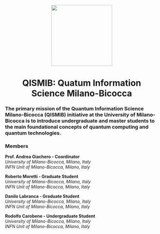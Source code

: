 <div align="center">
<img src="https://avatars.githubusercontent.com/u/74980247?s=400&u=a88078be8d5dd965e43c0e9b4acaddccae1ad431&v=4" width="200">

# QISMIB: Quatum Information Science Milano-Bicocca

</div>

### The primary mission of the Quantum Information Science Milano-Bicocca (QISMIB) initiative at the University of Milano-Bicocca is to introduce undergraduate and master students to the main foundational concepts of quantum computing and quantum technologies.  


### Members
**Prof. Andrea Giachero - Coordinator**  
*University of Milano-Bicocca, Milano, Italy*  
*INFN Unit of Milano-Bicocca, Milano, Italy* 

**Roberto Moretti - Graduate Student**    
*University of Milano-Bicocca, Milano, Italy*  
*INFN Unit of Milano-Bicocca, Milano, Italy*

**Danilo Labranca - Graduate Student**  
*University of Milano-Bicocca, Milano, Italy*    
*INFN Unit of Milano-Bicocca, Milano, Italy* 

**Rodolfo Carobene - Undergraduate Student**   
*University of Milano-Bicocca, Milano, Italy*    
*INFN Unit of Milano-Bicocca, Milano, Italy* 
 
